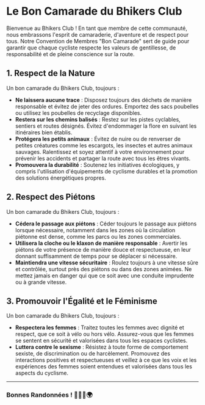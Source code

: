 # Le Bon Camarade du Bhikers Club 

Bienvenue au Bhikers Club ! En tant que membre de cette communauté, nous embrassons l'esprit de camaraderie, d'aventure et de respect pour tous. Notre Convention de Membres "Bon Camarade" sert de guide pour garantir que chaque cycliste respecte les valeurs de gentillesse, de responsabilité et de pleine conscience sur la route.

## 1. Respect de la Nature
Un bon camarade du Bhikers Club, toujours :

- **Ne laissera aucune trace** : Disposez toujours des déchets de manière responsable et évitez de jeter des ordures. Emportez des sacs poubelles ou utilisez les poubelles de recyclage disponibles.
- **Restera sur les chemins balisés** : Restez sur les pistes cyclables, sentiers et routes désignés. Évitez d'endommager la flore en suivant les itinéraires bien établis.
- **Protégera les petits animaux** : Évitez de nuire ou de renverser de petites créatures comme les escargots, les insectes et autres animaux sauvages. Ralentissez et soyez attentif à votre environnement pour prévenir les accidents et partager la route avec tous les êtres vivants.
- **Promouvera la durabilité** : Soutenez les initiatives écologiques, y compris l'utilisation d'équipements de cyclisme durables et la promotion des solutions énergétiques propres.

## 2. Respect des Piétons
Un bon camarade du Bhikers Club, toujours :

- **Cédera le passage aux piétons** : Céder toujours le passage aux piétons lorsque nécessaire, notamment dans les zones où la circulation piétonne est dense, comme les parcs ou les zones commerciales.
- **Utilisera la cloche ou le klaxon de manière responsable** : Avertir les piétons de votre présence de manière douce et respectueuse, en leur donnant suffisamment de temps pour se déplacer si nécessaire.
- **Maintiendra une vitesse sécuritaire** : Roulez toujours à une vitesse sûre et contrôlée, surtout près des piétons ou dans des zones animées. Ne mettez jamais en danger qui que ce soit avec une conduite imprudente ou à grande vitesse.

## 3. Promouvoir l'Égalité et le Féminisme
Un bon camarade du Bhikers Club, toujours :

- **Respectera les femmes** : Traitez toutes les femmes avec dignité et respect, que ce soit à vélo ou hors vélo. Assurez-vous que les femmes se sentent en sécurité et valorisées dans tous les espaces cyclistes.
- **Luttera contre le sexisme** : Résistez à toute forme de comportement sexiste, de discrimination ou de harcèlement. Promouvez des interactions positives et respectueuses et veillez à ce que les voix et les expériences des femmes soient entendues et valorisées dans tous les aspects du cyclisme.

---

### Bonnes Randonnées ! 🌿🚴‍♂️🌍
